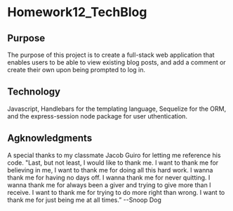 # Homework12_TechBlog

## Purpose
The purpose of this project is to create a full-stack web application that enables users to be able to view existing blog posts, and add a comment or create their own upon being prompted to log in. 

## Technology 
Javascript, Handlebars for the templating language, Sequelize for the ORM, and the express-session node package for user uthentication.



## Agknowledgments
A special thanks to my classmate Jacob Guiro for letting me reference his code.
"Last, but not least, I would like to thank me. I want to thank me for believing in me, I want to thank me for doing all this hard work. I wanna thank me for having no days off. I wanna thank me for never quitting. I wanna thank me for always been a giver and trying to give more than I receive. I want to thank me for trying to do more right than wrong. I want to thank me for just being me at all times.” --Snoop Dog